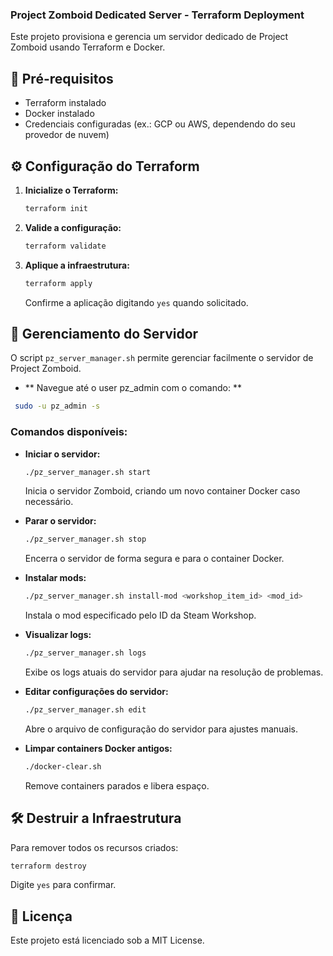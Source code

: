 
### Project Zomboid Dedicated Server - Terraform Deployment

Este projeto provisiona e gerencia um servidor dedicado de Project Zomboid usando Terraform e Docker.

## 🚀 Pré-requisitos

- Terraform instalado
- Docker instalado
- Credenciais configuradas (ex.: GCP ou AWS, dependendo do seu provedor de nuvem)

## ⚙️ Configuração do Terraform

1. **Inicialize o Terraform:**
   ```bash
   terraform init
   ```

2. **Valide a configuração:**
   ```bash
   terraform validate
   ```

3. **Aplique a infraestrutura:**
   ```bash
   terraform apply
   ```
   Confirme a aplicação digitando `yes` quando solicitado.

## 🔄 Gerenciamento do Servidor

O script `pz_server_manager.sh` permite gerenciar facilmente o servidor de Project Zomboid.

- ** Navegue até o user pz_admin com o comando: **
 ```bash
  sudo -u pz_admin -s
  ```

### Comandos disponíveis:

- **Iniciar o servidor:**
  ```bash
  ./pz_server_manager.sh start
  ```
  Inicia o servidor Zomboid, criando um novo container Docker caso necessário.

- **Parar o servidor:**
  ```bash
  ./pz_server_manager.sh stop
  ```
  Encerra o servidor de forma segura e para o container Docker.

- **Instalar mods:**
  ```bash
  ./pz_server_manager.sh install-mod <workshop_item_id> <mod_id>
  ```
  Instala o mod especificado pelo ID da Steam Workshop.

- **Visualizar logs:**
  ```bash
  ./pz_server_manager.sh logs
  ```
  Exibe os logs atuais do servidor para ajudar na resolução de problemas.

- **Editar configurações do servidor:**
  ```bash
  ./pz_server_manager.sh edit
  ```
  Abre o arquivo de configuração do servidor para ajustes manuais.

- **Limpar containers Docker antigos:**
  ```bash
  ./docker-clear.sh
  ```
  Remove containers parados e libera espaço.

## 🛠️ Destruir a Infraestrutura

Para remover todos os recursos criados:

```bash
terraform destroy
```

Digite `yes` para confirmar.

## 📄 Licença

Este projeto está licenciado sob a MIT License.
